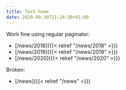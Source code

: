 ```yaml
---
title: Test home
date: 2020-08-30T21:24:38+01:00
---
```


Work fine using regular paginator:

* [/news/2018]({{< relref "/news/2018" >}})
* [/news/2019]({{< relref "/news/2019" >}})
* [/news/2020]({{< relref "/news/2020" >}})

Broken:

* [/news]({{< relref "/news" >}})
